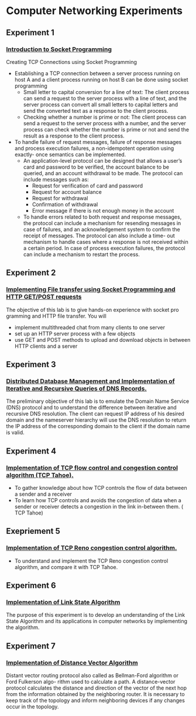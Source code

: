 # Computer Networking Experiments

## Experiment 1  
### [Introduction to Socket Programming](https://github.com/anika235/Computer-Networking/blob/7b81cd74bd5f35009bbde0f2f3a500e299855131/TCP(Socket%20Programming)/report.pdf)
Creating TCP Connections using Socket Programming
- Establishing a TCP connection between a server process running on
host A and a client process running on host B can be done using socket
programming
  - Small letter to capital conversion for a line of text: The client
process can send a request to the server process with a line of
text, and the server process can convert all small letters to capital
letters and send the converted text as a response to the client
process.
  - Checking whether a number is prime or not: The client process
can send a request to the server process with a number, and the
server process can check whether the number is prime or not and
send the result as a response to the client process.
- To handle failure of request messages, failure of response messages and
process execution failures, a non-idempotent operation using exactly-
once semantics can be implemented.
  - An application-level protocol can be designed that allows a user’s
card and password to be verified, the account balance to be
queried, and an account withdrawal to be made. The protocol
can include messages such as:
    - Request for verification of card and password
    - Request for account balance
    - Request for withdrawal
    - Confirmation of withdrawal
    - Error message if there is not enough money in the account
  - To handle errors related to both request and response messages,
the protocol can include a mechanism for resending messages
in case of failures, and an acknowledgement system to confirm the receipt of messages. The protocol can also include a time-
out mechanism to handle cases where a response is not received
within a certain period. In case of process execution failures, the
protocol can include a mechanism to restart the process.
## Experiment 2
### [Implementing File transfer using Socket Programming and HTTP GET/POST requests](https://github.com/anika235/Computer-Networking/blob/7b81cd74bd5f35009bbde0f2f3a500e299855131/File%20Transfer%20via%20Socket%20Programming/Experiment.pdf)
The objective of this lab is to give hands-on experience with socket pro
gramming and HTTP file transfer. You will
- implement multithreaded chat from many clients to one server
- set up an HTTP server process with a few objects
- use GET and POST methods to upload and download objects in between HTTP clients and a server
## Experiment 3
### [Distributed Database Management and Implementation of Iterative and Recursive Queries of DNS Records.](https://github.com/anika235/Computer-Networking/blob/7b81cd74bd5f35009bbde0f2f3a500e299855131/Iterative%20and%20Recursive%20Dns%20Records/report.pdf)
The preliminary objective of this lab is to emulate the Domain Name Service (DNS) protocol and to understand the
difference between iterative and recursive DNS resolution. The client can request IP address of his desired domain and
the nameserver hierarchy will use the DNS resolution to return the IP address of the corresponding domain to the client
if the domain name is valid.
## Experiment 4
### [Implementation of TCP flow control and congestion control algorithm (TCP Tahoe).](https://github.com/anika235/Computer-Networking/blob/7b81cd74bd5f35009bbde0f2f3a500e299855131/TCP%20Tahoe/TCP%20Tahoe.pdf)
- To gather knowledge about how TCP controls the flow of data between a sender and a receiver
- To learn how TCP controls and avoids the congestion of data when a sender or receiver detects a
congestion in the link in-between them. ( TCP Tahoe)

## Exepriement 5
### [Implementation of TCP Reno congestion control algorithm.](https://github.com/anika235/Computer-Networking/blob/7b81cd74bd5f35009bbde0f2f3a500e299855131/TCP%20Reno/Report.pdf)
- To understand and implement the TCP Reno congestion control algorithm, and compare it with TCP
Tahoe.

## Experiment 6
### [Implementation of Link State Algorithm](https://github.com/anika235/Computer-Networking/blob/7b81cd74bd5f35009bbde0f2f3a500e299855131/Link%20State%20Algorithm/Lab_experiment_7_47_61.pdf)
The purpose of this experiment is to develop an understanding of the Link State Algorithm and its applications in
computer networks by implementing the algorithm.

## Experiment 7
### [Implementation of Distance Vector Algorithm](https://github.com/anika235/Computer-Networking/blob/7074fd14b5496bd4f67e1a9b647d83bf583c85e8/Distance%20Vector%20Algorithm/Networking_Lab_Report.pdf)
Distant vector routing protocol also called as Bellman-Ford algorithm or Ford Fulkerson algo-
rithm used to calculate a path. A distance-vector protocol calculates the distance and direction
of the vector of the next hop from the information obtained by the neighboring router. It is
necessary to keep track of the topology and inform neighboring devices if any changes occur in
the topology.
